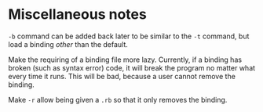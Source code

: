 # Miscellaneous notes

`-b` command can be added back later to be similar to the `-t` command, but load a binding *other* than the default.

Make the requiring of a binding file more lazy.
Currently, if a binding has broken (such as syntax error) code, it will break the program no matter what every time it runs.
This will be bad, because a user cannot remove the binding.

Make `-r` allow being given a `.rb` so that it only removes the binding.
